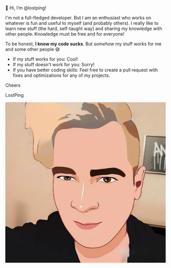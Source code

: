 👋 Hi, I’m @lostping!

I'm not a full-fledged developer.
But I am an enthusiast who works on whatever is fun and useful to myself (and probably others).
I really like to learn new stuff (the hard, self-taught way) and sharing my knowledge with other people.
Knowledge must be free and for everyone!

To be honest, **I know my code sucks**. But _somehow_ my stuff works for me and some other people 😅

- If my stuff works for you: Cool!
- If my stuff doesn't work for you: Sorry!
- If you have better coding skills: Feel free to create a pull request with fixes and optimizations for any of my projects.

Cheers

LostPing

![LostPing](https://raw.githubusercontent.com/lostping/lostping/main/lostping.png)
